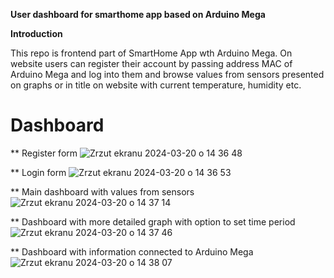 **User dashboard for smarthome app based on Arduino Mega**

**Introduction**

This repo is frontend part of SmartHome App wth Arduino Mega. On website users can register their account by passing address MAC of Arduino Mega and log into them and browse values from sensors presented on graphs or in title on website with current temperature, humidity etc.

# Dashboard
** Register form
![Zrzut ekranu 2024-03-20 o 14 36 48](https://github.com/KacperC948/SmartHomeFrontend/assets/59024079/b16dbd3c-a7ac-471c-92f0-d2fbf602d605)

** Login form
![Zrzut ekranu 2024-03-20 o 14 36 53](https://github.com/KacperC948/SmartHomeFrontend/assets/59024079/f716c5e5-7b40-4634-96c9-044cb7503642)

** Main dashboard with values from sensors
![Zrzut ekranu 2024-03-20 o 14 37 14](https://github.com/KacperC948/SmartHomeFrontend/assets/59024079/b4091c35-a727-45bd-aa83-754a33d22f2b)

** Dashboard with more detailed graph with option to set time period
![Zrzut ekranu 2024-03-20 o 14 37 46](https://github.com/KacperC948/SmartHomeFrontend/assets/59024079/d32af18a-a9b3-44f1-94ee-62bec43ed9e5)

** Dashboard with information connected to Arduino Mega
![Zrzut ekranu 2024-03-20 o 14 38 07](https://github.com/KacperC948/SmartHomeFrontend/assets/59024079/9121df54-b657-4922-a810-f0ac907d3bc9)
